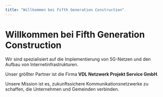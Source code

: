 ```yaml
---
title: "Willkommen bei Fifth Generation Construction"
---
```


# Willkommen bei Fifth Generation Construction

Wir sind spezialisiert auf die Implementierung von 5G-Netzen und den Aufbau von Internetinfrastrukturen.

Unser größter Partner ist die Firma **VDL Netzwerk Projekt Service GmbH**.

Unsere Mission ist es, zukunftssichere Kommunikationsnetzwerke zu schaffen, die Unternehmen und Gemeinden verbinden.

